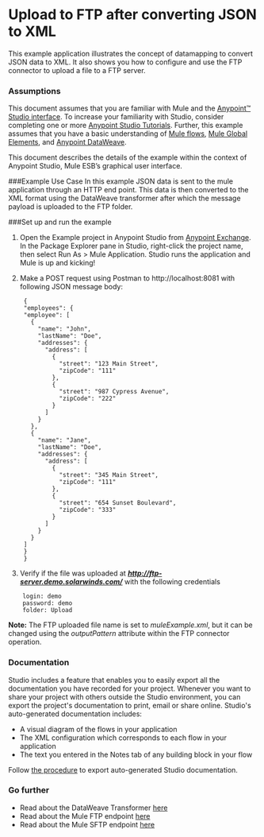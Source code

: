 # Upload to FTP after converting JSON to XML  

This example application illustrates the concept of datamapping to convert JSON data to XML. It also shows you how to configure and use the FTP connector to upload a file to a FTP server.

### Assumptions ###

This document assumes that you are familiar with Mule and the [Anypoint™ Studio interface](http://www.mulesoft.org/documentation/display/current/Anypoint+Studio+Essentials). To increase your familiarity with Studio, consider completing one or more [Anypoint Studio Tutorials](http://www.mulesoft.org/documentation/display/current/Basic+Studio+Tutorial). Further, this example assumes that you have a basic understanding of [Mule flows](http://www.mulesoft.org/documentation/display/current/Mule+Application+Architecture), [Mule Global Elements](http://www.mulesoft.org/documentation/display/current/Global+Elements), and [Anypoint DataWeave](http://www.mulesoft.org/documentation/display/current/Weave+Reference+Documentation). 

This document describes the details of the example within the context of Anypoint Studio, Mule ESB’s graphical user interface.

###Example Use Case
In this example JSON data is sent to the mule application through an HTTP end point. This data is then converted to the XML format using the DataWeave transformer after which the message payload is uploaded to the FTP folder. 

###Set up and run the example
1. Open the Example project in Anypoint Studio from [Anypoint Exchange](http://www.mulesoft.org/documentation/display/current/Anypoint+Exchange). In the Package Explorer pane in Studio, right-click the project name, then select Run As > Mule Application. Studio runs the application and Mule is up and kicking!

2. Make a POST request using Postman to http://localhost:8081 with following JSON message body:

	    {
	    "employees": {
	    "employee": [
	      {
	        "name": "John",
	        "lastName": "Doe",
	        "addresses": {
	          "address": [
	            {
	              "street": "123 Main Street",
	              "zipCode": "111"
	            },
	            {
	              "street": "987 Cypress Avenue",
	              "zipCode": "222"
	            }
	          ]
	        }
	      },
	      {
	        "name": "Jane",
	        "lastName": "Doe",
	        "addresses": {
	          "address": [
	            {
	              "street": "345 Main Street",
	              "zipCode": "111"
	            },
	            {
	              "street": "654 Sunset Boulevard",
	              "zipCode": "333"
	            }
	          ]
	        }
	      }
	    ]
	    }
	    } 
	
3. Verify if the file was uploaded at ***http://ftp-server.demo.solarwinds.com/*** with the following credentials
```	
	login: demo
	password: demo
	folder: Upload
```
**Note:** The FTP uploaded file name is set to *muleExample.xml*, but it can be changed using the *outputPattern* attribute within the FTP connector operation.

### Documentation ###

Studio includes a feature that enables you to easily export all the documentation you have recorded for your project. Whenever you want to share your project with others outside the Studio environment, you can export the project's documentation to print, email or share online. Studio's auto-generated documentation includes:

- A visual diagram of the flows in your application
- The XML configuration which corresponds to each flow in your application
- The text you entered in the Notes tab of any building block in your flow

Follow [the procedure](http://www.mulesoft.org/documentation/display/current/Importing+and+Exporting+in+Studio#ImportingandExportinginStudio-ExportingStudioDocumentation) to export auto-generated Studio documentation.
   
### Go further
* Read about the DataWeave Transformer [here](http://www.mulesoft.org/documentation/display/current/Weave+Reference+Documentation)
* Read about the Mule FTP endpoint [here](http://www.mulesoft.org/documentation/display/current/FTP+Transport+Reference)
* Read about the Mule SFTP endpoint [here](http://www.mulesoft.org/documentation/display/current/SFTP+Transport+Reference)

